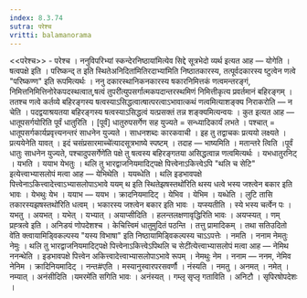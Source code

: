 ```yaml
---
index: 8.3.74
sutra: परेश्च
vritti: balamanorama
---
```


<<परेश्च>> - परेश्च । ननुविपरिभ्यां स्कन्देरनिष्ठाया॑मित्येव सिद्दे सूत्रभेदो व्यर्थ इत्यत आह — योगेति । षत्वपक्षे इति । परिष्कन्द् त इति स्थितेअनिदिता॑मितिरदाभ्या॑मिति निष्ठातकारस्य, तत्पूर्वदकारस्य ष्टुत्वेन णत्वे "परिष्कण्ण" इति रूपमित्यर्थः । ननु दकारस्थानिकनकारस्य षकारनिमित्तकं णत्वमन्तरङ्गं, निमित्तनिमित्तिनोरेकपदस्थत्वात्,षत्वं तुपरी॑त्युपसर्गात्मकपदान्तरस्थमिणं निमित्तीकृत्य प्रवर्तमानं बहिरङ्गम् । ततश्च णत्वे कर्तव्ये बहिरङ्गस्य षत्वस्याऽसिद्धत्वात्षात्परत्वाऽभावात्कथं णत्वमित्याशङ्क्य निराकरोति — न चेति । पदद्वयाश्रयतया बहिरङ्गस्य षत्वस्याऽसिद्धत्वं यत्प्रसक्तं तन्न शङ्क्यमित्यन्वयः । कुत इत्यत आह — धातूपसर्गयोरिति पूर्वं धातुरिति । [पूर्वं] धातुरुपसर्गेण सह युज्यते = सन्ध्यादिकार्यं लभते । पश्चात् = धातूपसर्गकार्यप्रवृत्त्यनन्तरं साधनेन युज्यते । साधनशब्दः कारकवाची । इह तु तद्वाचकः प्रत्ययो लक्ष्यते । प्रत्ययेनेति यावत् । इदं चसंप्रसारमाच्चे॑त्यादसूत्रभाष्ये स्पष्टम् । तदाह — भाष्यमिति । मतान्तरे त्विति ।पूर्वं धातुः साधनेन युज्यते, पश्चादुपसर्गेणे॑ति पक्षे तु षत्वस्य बहिरङ्गतया असिद्धत्वान्न णत्वमित्यर्थः । यभधातुरनिट् । यभति । ययाभ येभतुः । थलि तु भारद्वाजनियमादिट्पक्षे पित्त्वेनाऽकित्त्वेऽपि "थलि च सेटि" इत्येत्त्वाभ्यासलोपं मत्वा आह —  येभिथेति । ययब्धेति । थलि इडभावपक्षे पित्त्वेनाऽकित्त्वादेत्त्वाऽभ्यासलोपाऽभावे ययम् थ इति स्थितेझषस्तथो॑रिति थस्य धत्वे भस्य जश्त्वेन बकार इति भावः । येभथुः येभ । ययाभ — ययभ । क्रादनियमादिट् । येभिव । येभिम । यब्धेति । लुटि तासि तकारस्यझषस्तथो॑रिति धत्वम् । भकारस्य जश्त्वेन बकार इति भावः । यप्स्यतीति । स्ये भस्य चर्त्वेन पः । यभतु । अयभत् । यभेत् । यभ्यात् । अयाप्सीदिति । हलन्तलक्षणावृद्धिरिति भावः । अयप्स्यत् । णम् प्रह्त्रत्वे इति । अनिडयं णोपदेशश्च । केचित्त्विमं धातुमुदितं पठन्ति । तत्तु प्रामादिकम् । तथा सतिउदितो वे॑ति क्त्वायामिड्विकल्पस्य "यस्य विभाषा" इति निष्ठायामिड्विकल्पस्य चाऽ‌ऽपत्तेः । नमति । ननाम नेमतुः नेमुः । थलि तु भारद्वाजनियमादिट्पक्षे पित्त्वेनाऽकित्त्वेऽपिथलि च सेटी॑त्येत्त्वाभ्यासलोपं मत्वा आह —  नेमिथ ननन्थेति । इडभावपक्षे पित्त्वेन अकित्त्वादेत्त्वाभ्यासलोपाऽभावे रूपम् । नेमथुः नेम । ननाम — ननम, नेमिव नेनिम । क्रादिनियमादिट् । नन्त#एति । मस्यानुस्वारपरसवर्णौ । नंस्यति । नमतु । अनमत् । नमेत् । नम्यात् । अनंसीदिति ।यमरमे॑ति सगिति भावः । अनंस्यत् । गम्लृ सृप्लृ गताविति । अनिटौ । सृपिरषोपदेशः ।